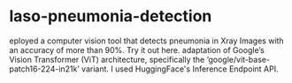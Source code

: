 # laso-pneumonia-detection
eployed a computer vision tool that detects pneumonia in Xray Images with an accuracy of more than 90%. Try it out here. adaptation of Google’s Vision Transformer (ViT) architecture, specifically the ‘google/vit-base-patch16-224-in21k’ variant. I used HuggingFace's Inference Endpoint API. 
